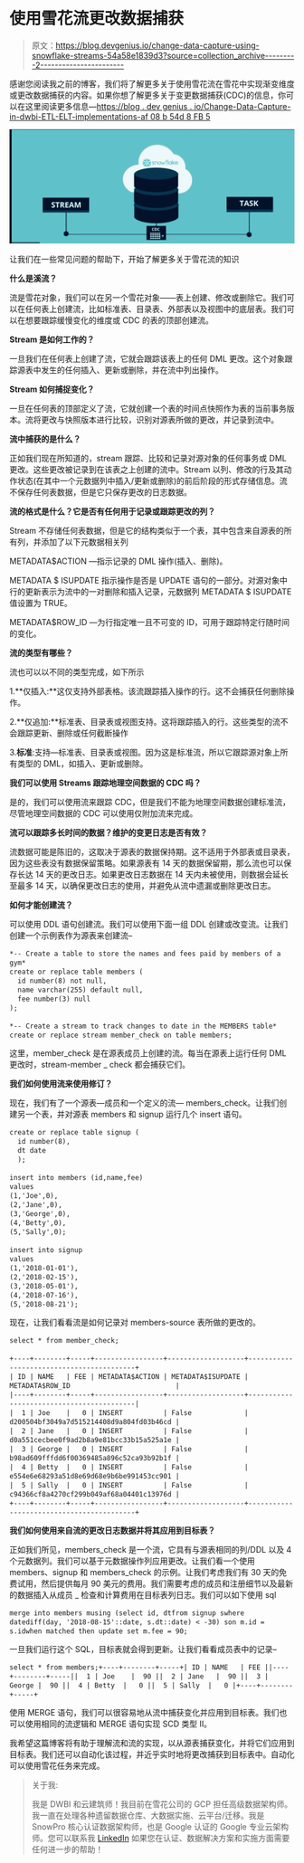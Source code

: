 # 使用雪花流更改数据捕获

> 原文：<https://blog.devgenius.io/change-data-capture-using-snowflake-streams-54a58e1839d3?source=collection_archive---------2----------------------->

感谢您阅读我之前的博客，我们将了解更多关于使用雪花流在雪花中实现渐变维度或更改数据捕获的内容。如果你想了解更多关于变更数据捕获(CDC)的信息，你可以在这里阅读更多信息—[https://blog . dev genius . io/Change-Data-Capture-in-dwbi-ETL-ELT-implementations-af 08 b 54d 8 FB 5](/change-data-capture-in-dwbi-etl-elt-implementations-af08b54d8fb5)

![](img/067cedab6f643fb288e3e911f418d167.png)

让我们在一些常见问题的帮助下，开始了解更多关于雪花流的知识

**什么是溪流？**

流是雪花对象，我们可以在另一个雪花对象——表上创建、修改或删除它。我们可以在任何表上创建流，比如标准表、目录表、外部表以及视图中的底层表。我们可以在想要跟踪缓慢变化的维度或 CDC 的表的顶部创建流。

**Stream 是如何工作的？**

一旦我们在任何表上创建了流，它就会跟踪该表上的任何 DML 更改。这个对象跟踪源表中发生的任何插入、更新或删除，并在流中列出操作。

**Stream 如何捕捉变化？**

一旦在任何表的顶部定义了流，它就创建一个表的时间点快照作为表的当前事务版本。流将更改与快照版本进行比较，识别对源表所做的更改，并记录到流中。

**流中捕获的是什么？**

正如我们现在所知道的，stream 跟踪、比较和记录对源对象的任何事务或 DML 更改。这些更改被记录到在该表之上创建的流中。Stream 以列、修改的行及其动作状态(在其中一个元数据列中插入/更新或删除)的前后阶段的形式存储信息。流不保存任何表数据，但是它只保存更改的日志数据。

**流的格式是什么？它是否有任何用于记录或跟踪更改的列？**

Stream 不存储任何表数据，但是它的结构类似于一个表，其中包含来自源表的所有列，并添加了以下元数据相关列

METADATA$ACTION —指示记录的 DML 操作(插入、删除)。

METADATA $ ISUPDATE 指示操作是否是 UPDATE 语句的一部分。对源对象中行的更新表示为流中的一对删除和插入记录，元数据列 METADATA $ ISUPDATE 值设置为 TRUE。

METADATA$ROW_ID —为行指定唯一且不可变的 ID，可用于跟踪特定行随时间的变化。

**流的类型有哪些？**

流也可以以不同的类型完成，如下所示

1.**仅插入:**这仅支持外部表格。该流跟踪插入操作的行。这不会捕获任何删除操作。

2.**仅追加:**标准表、目录表或视图支持。这将跟踪插入的行。这些类型的流不会跟踪更新、删除或任何截断操作

3.**标准**:支持—标准表、目录表或视图。因为这是标准流，所以它跟踪源对象上所有类型的 DML，如插入、更新或删除。

**我们可以使用 Streams 跟踪地理空间数据的 CDC 吗？**

是的，我们可以使用流来跟踪 CDC，但是我们不能为地理空间数据创建标准流，尽管地理空间数据的 CDC 可以使用仅附加流来完成。

**流可以跟踪多长时间的数据？维护的变更日志是否有效？**

流数据可能是陈旧的，这取决于源表的数据保持期。这不适用于外部表或目录表，因为这些表没有数据保留策略。如果源表有 14 天的数据保留期，那么流也可以保存长达 14 天的更改日志。如果更改日志数据在 14 天内未被使用，则数据会延长至最多 14 天，以确保更改日志的使用，并避免从流中遗漏或删除更改日志。

**如何才能创建流？**

可以使用 DDL 语句创建流。我们可以使用下面一组 DDL 创建或改变流。让我们创建一个示例表作为源表来创建流–

```
*-- Create a table to store the names and fees paid by members of a gym*
create or replace table members (
  id number(8) not null,
  name varchar(255) default null,
  fee number(3) null
);

*-- Create a stream to track changes to date in the MEMBERS table*
create or replace stream member_check on table members;
```

这里，member_check 是在源表成员上创建的流。每当在源表上运行任何 DML 更改时，stream-member _ check 都会捕获它们。

**我们如何使用流来使用修订？**

现在，我们有了一个源表—成员和一个定义的流— members_check。让我们创建另一个表，并对源表 members 和 signup 运行几个 insert 语句。

```
create or replace table signup (
  id number(8),
  dt date
  );

insert into members (id,name,fee)
values
(1,'Joe',0),
(2,'Jane',0),
(3,'George',0),
(4,'Betty',0),
(5,'Sally',0);

insert into signup
values
(1,'2018-01-01'),
(2,'2018-02-15'),
(3,'2018-05-01'),
(4,'2018-07-16'),
(5,'2018-08-21');
```

现在，让我们看看流是如何记录对 members-source 表所做的更改的。

```
select * from member_check;

+----+--------+-----+-----------------+-------------------+------------------------------------------+
| ID | NAME   | FEE | METADATA$ACTION | METADATA$ISUPDATE | METADATA$ROW_ID                          |
|----+--------+-----+-----------------+-------------------+------------------------------------------|
|  1 | Joe    |   0 | INSERT          | False             | d200504bf3049a7d515214408d9a804fd03b46cd |
|  2 | Jane   |   0 | INSERT          | False             | d0a551cecbee0f9ad2b8a9e81bcc33b15a525a1e |
|  3 | George |   0 | INSERT          | False             | b98ad609fffdd6f00369485a896c52ca93b92b1f |
|  4 | Betty  |   0 | INSERT          | False             | e554e6e68293a51d8e69d68e9b6be991453cc901 |
|  5 | Sally  |   0 | INSERT          | False             | c94366cf8a4270cf299b049af68a04401c13976d |
+----+--------+-----+-----------------+-------------------+------------------------------------------+
```

**我们如何使用来自流的更改日志数据并将其应用到目标表？**

正如我们所见，members_check 是一个流，它具有与源表相同的列/DDL 以及 4 个元数据列。我们可以基于元数据操作列应用更改。让我们看一个使用 members、signup 和 members_check 的示例。让我们考虑我们有 30 天的免费试用，然后提供每月 90 美元的费用。我们需要考虑的成员和注册细节以及最新的数据插入从成员 _ 检查和计算费用在目标表列日志。我们可以如下使用 sql

```
merge into members musing (select id, dtfrom signup swhere datediff(day, '2018-08-15'::date, s.dt::date) < -30) son m.id = s.idwhen matched then update set m.fee = 90;
```

一旦我们运行这个 SQL，目标表就会得到更新。让我们看看成员表中的记录–

```
select * from members;+----+--------+-----+| ID | NAME   | FEE ||----+--------+-----||  1 | Joe    |  90 ||  2 | Jane   |  90 ||  3 | George |  90 ||  4 | Betty  |   0 ||  5 | Sally  |   0 |+----+--------+-----+
```

使用 MERGE 语句，我们可以很容易地从流中捕获变化并应用到目标表。我们也可以使用相同的流逻辑和 MERGE 语句实现 SCD 类型 II。

我希望这篇博客将有助于理解流和流的实现，以从源表捕获变化，并将它们应用到目标表。我们还可以自动化该过程，并近乎实时地将更改捕获到目标表中。自动化可以使用雪花任务来完成。

> 关于我:
> 
> 我是 DWBI 和云建筑师！我目前在雪花公司的 GCP 担任高级数据架构师。我一直在处理各种遗留数据仓库、大数据实施、云平台/迁移。我是 SnowPro 核心认证数据架构师，也是 Google 认证的 Google 专业云架构师。您可以联系我 [LinkedIn](https://www.linkedin.com/in/poojakelgaonkar/) 如果您在认证、数据解决方案和实施方面需要任何进一步的帮助！